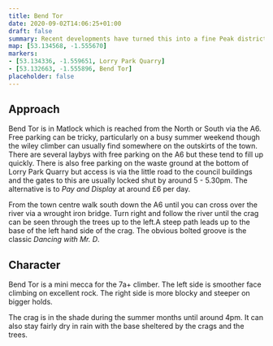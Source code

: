 ```yaml
---
title: Bend Tor 
date: 2020-09-02T14:06:25+01:00
draft: false
summary: Recent developments have turned this into a fine Peak district sport crag.
map: [53.134568, -1.555670]
markers:
- [53.134336, -1.559651, Lorry Park Quarry]
- [53.132663, -1.555896, Bend Tor]
placeholder: false
---
```


## Approach

Bend Tor is in Matlock which is reached from the North or South via the A6. Free parking can be tricky, particularly on a busy summer weekend though the wiley climber can usually find somewhere on the outskirts of the town. There are several laybys with free parking on the A6 but these tend to fill up quickly. There is also free parking on the waste ground at the bottom of Lorry Park Quarry but access is via the little road to the council buildings and the gates to this are usually locked shut by around 5 - 5.30pm. The alternative is to *Pay and Display* at around £6 per day.

From the town centre walk south down the A6 until you can cross over the river via a wrought iron bridge. Turn right and follow the river until the crag can be seen through the trees up to the left.A steep path leads up to the base of the left hand side of the crag. The obvious bolted groove is the classic *Dancing with Mr. D*.

## Character

Bend Tor is a mini mecca for the 7a+ climber. The left side is smoother face climbing on excellent rock. The right side is more blocky and steeper on bigger holds.

The crag is in the shade during the summer months until around 4pm. It can also stay fairly dry in rain with the base sheltered by the crags and the trees.




